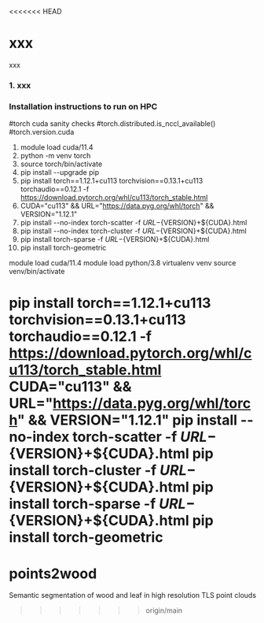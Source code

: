 <<<<<<< HEAD
# xxx

xxx

### 1. xxx


### Installation instructions to run on HPC

#torch cuda sanity checks
#torch.distributed.is_nccl_available()
#torch.version.cuda

1. module load cuda/11.4
2. python -m venv torch
3. source torch/bin/activate
4. pip install --upgrade pip
4. pip install torch==1.12.1+cu113 torchvision==0.13.1+cu113 torchaudio==0.12.1 -f https://download.pytorch.org/whl/cu113/torch_stable.html
5. CUDA="cu113" && URL="https://data.pyg.org/whl/torch" && VERSION="1.12.1"
6. pip install --no-index torch-scatter -f ${URL}-${VERSION}+${CUDA}.html
7. pip install --no-index torch-cluster -f ${URL}-${VERSION}+${CUDA}.html
7. pip install torch-sparse -f ${URL}-${VERSION}+${CUDA}.html
8. pip install torch-geometric



module load cuda/11.4
module load python/3.8
virtualenv venv 
source venv/bin/activate

pip install torch==1.12.1+cu113 torchvision==0.13.1+cu113 torchaudio==0.12.1 -f https://download.pytorch.org/whl/cu113/torch_stable.html
CUDA="cu113" && URL="https://data.pyg.org/whl/torch" && VERSION="1.12.1"
pip install --no-index torch-scatter -f ${URL}-${VERSION}+${CUDA}.html
pip install torch-cluster -f ${URL}-${VERSION}+${CUDA}.html
pip install torch-sparse -f ${URL}-${VERSION}+${CUDA}.html
pip install torch-geometric
=======
# points2wood
Semantic segmentation of wood and leaf in high resolution TLS point clouds
>>>>>>> origin/main
